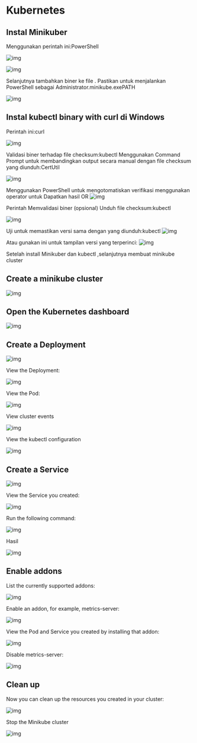 # Kubernetes
## Instal Minikuber

Menggunakan perintah ini:PowerShell

![img](foto/1/1.png)

![img](foto/1/2.png)

Selanjutnya tambahkan biner ke file .
Pastikan untuk menjalankan PowerShell sebagai Administrator.minikube.exePATH

![img](foto/1/3.png)

## Instal kubectl binary with curl di Windows

Perintah ini:curl

![img](foto/2/12.png)

Validasi biner terhadap file checksum:kubectl
Menggunakan Command Prompt untuk membandingkan output secara manual dengan file checksum yang diunduh:CertUtil

![img](foto/2/22.png)

Menggunakan PowerShell untuk mengotomatiskan verifikasi menggunakan operator untuk Dapatkan hasil OR
![img](foto/2/23.png)

Perintah Memvalidasi biner (opsional)
Unduh file checksum:kubectl

![img](foto/2/24.png)

Uji untuk memastikan versi sama dengan yang diunduh:kubectl
![img](foto/2/25.png)

Atau gunakan ini untuk tampilan versi yang terperinci:
![img](foto/2/26.png)

Setelah install Minikuber dan kubectl ,selanjutnya membuat minikube cluster

## Create a minikube cluster

![img](foto/01.png)

## Open the Kubernetes dashboard

![img](foto/04.png)

## Create a Deployment

![img](foto/05.png)

View the Deployment:

![img](foto/07.png)

View the Pod:

![img](foto/08.png)

View cluster events

![img](foto/09.png)

View the kubectl configuration

![img](foto/10.png)

## Create a Service

![img](foto/11.png)

View the Service you created:

![img](foto/12.png)

Run the following command:

![img](foto/13.png)

Hasil 

![img](foto/13a.png)

## Enable addons

List the currently supported addons:

![img](foto/14.png)

Enable an addon, for example, metrics-server:

![img](foto/15.png)

View the Pod and Service you created by installing that addon:

![img](foto/16.png)

Disable metrics-server:

![img](foto/17.png)

## Clean up

Now you can clean up the resources you created in your cluster:

![img](foto/18.png)

Stop the Minikube cluster

![img](foto/19.png)








